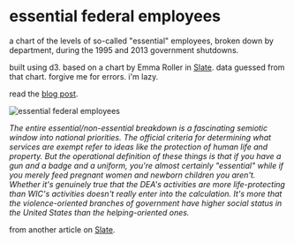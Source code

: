 essential federal employees
===========================

a chart of the levels of so-called "essential" employees, broken down
by department, during the 1995 and 2013 government shutdowns.

built using d3.  based on a chart by Emma Roller in [Slate](http://www.slate.com/blogs/weigel/2013/09/30/percent_of_essential_federal_employees_in_1996_vs_2013.html).
data guessed from that chart.  forgive me for errors.  i'm lazy.

read the [blog post](http://compiledthoughts.couchand.com/2013/10/essential-federal-employees).

![essential federal employees](http://couchand.github.io/essential-federal-employees/chart.png)

*The entire essential/non-essential breakdown is a fascinating semiotic window into national priorities. The official criteria for determining what services are exempt refer to ideas like the protection of human life and property. But the operational definition of these things is that if you have a gun and a badge and a uniform, you're almost certainly "essential" while if you merely feed pregnant women and newborn children you aren't. Whether it's genuinely true that the DEA's activities are more life-protecting than WIC's activities doesn't really enter into the calculation. It's more that the violence-oriented branches of government have higher social status in the United States than the helping-oriented ones.*

from another article on [Slate](http://www.slate.com/blogs/moneybox/2013/10/02/nsa_and_government_shutdown_no_foia_but_the_spying_continues.html).
